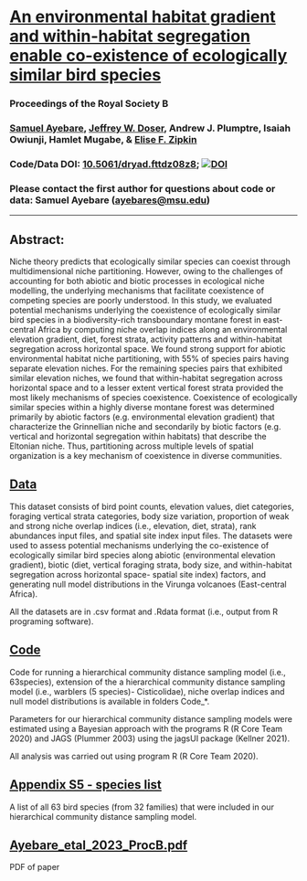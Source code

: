#  [An environmental habitat gradient and within-habitat segregation enable co-existence of ecologically similar bird species](https://royalsocietypublishing.org/doi/pdf/10.1098/rspb.2023.0467)

### Proceedings of the Royal Society B

### [Samuel Ayebare](https://github.com/samwiry), [Jeffrey W. Doser](https://jeffdoser.com), Andrew J. Plumptre, Isaiah Owiunji, Hamlet Mugabe, & [Elise F. Zipkin](https://zipkinlab.org/)

### Code/Data DOI: [10.5061/dryad.fttdz08z8](https://doi.org/10.5061/dryad.fttdz08z8);  [![DOI](https://zenodo.org/badge/DOI/10.5281/zenodo.7951611.svg)](https://doi.org/10.5281/zenodo.7951611)

### Please contact the first author for questions about code or data: Samuel Ayebare (ayebares@msu.edu)

__________________________________________________________________________________________________________________________________________

## Abstract:
Niche theory predicts that ecologically similar species can coexist through multidimensional niche partitioning. However, owing to the challenges of accounting for both abiotic and biotic processes in ecological niche modelling, the underlying mechanisms that facilitate coexistence of competing species are poorly understood. In this study, we evaluated potential mechanisms underlying the coexistence of ecologically similar bird species in a biodiversity-rich transboundary montane forest in east-central Africa by computing niche overlap indices along an environmental elevation gradient, diet, forest strata, activity patterns and within-habitat segregation across horizontal space. We found strong support for abiotic environmental habitat niche partitioning, with 55% of species pairs having separate elevation niches. For the remaining species pairs that exhibited similar elevation niches, we found that within-habitat segregation across horizontal space and to a lesser extent vertical forest strata provided the most likely mechanisms of species coexistence. Coexistence of ecologically similar species within a highly diverse montane forest was determined primarily by abiotic factors (e.g. environmental elevation gradient) that characterize the Grinnellian niche and secondarily by biotic factors (e.g. vertical and horizontal segregation within habitats) that describe the Eltonian niche. Thus, partitioning across multiple levels of spatial organization is a key mechanism of coexistence in diverse communities.


## [Data](./Data)

This dataset consists of bird point counts, elevation values, diet categories, foraging vertical strata categories, body size variation, proportion of weak and strong niche overlap indices (i.e., elevation, diet, strata), rank abundances input files, and spatial site index input files. The datasets were used to assess potential mechanisms underlying the co-existence of ecologically similar bird species along abiotic (environmental elevation gradient), biotic (diet, vertical foraging strata, body size, and within-habitat segregation across horizontal space- spatial site index) factors, and generating null model distributions in the Virunga volcanoes (East-central Africa).

All the datasets are in .csv format and .Rdata format (i.e., output from R programing software).


## [Code](./Code)

Code for running a hierarchical community distance sampling model (i.e., 63species), 
extension of the a hierarchical community distance sampling model  (i.e., warblers (5 species)- Cisticolidae), 
niche overlap indices and null model distributions is available in folders Code_*.

Parameters for our hierarchical community distance sampling models were estimated using a Bayesian approach 
with the programs R (R Core Team 2020) and JAGS (Plummer 2003) using the jagsUI package (Kellner 2021).

All analysis was carried out using program R (R Core Team 2020).


## [Appendix S5 - species list](./AppendixS5-species-list.docx)
A list of all 63 bird species (from 32 families) that were included in our hierarchical community distance sampling model.
 
## [Ayebare_etal_2023_ProcB.pdf](./Ayebare_etal_2023_ProcB.pdf)
PDF of paper
